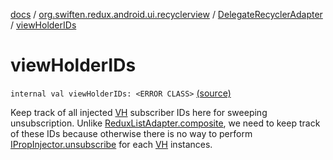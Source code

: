 [docs](../../index.md) / [org.swiften.redux.android.ui.recyclerview](../index.md) / [DelegateRecyclerAdapter](index.md) / [viewHolderIDs](./view-holder-i-ds.md)

# viewHolderIDs

`internal val viewHolderIDs: <ERROR CLASS>` [(source)](https://github.com/protoman92/KotlinRedux/tree/master/android\android-recyclerview\src\main\java/org/swiften/redux/android/ui/recyclerview/RecyclerAdapter.kt#L70)

Keep track of all injected [VH](index.md#VH) subscriber IDs here for sweeping unsubscription. Unlike
[ReduxListAdapter.composite](../-redux-list-adapter/composite.md), we need to keep track of these IDs because otherwise there is
no way to perform [IPropInjector.unsubscribe](../../org.swiften.redux.core/-i-redux-unsubscriber-provider/unsubscribe.md) for each [VH](index.md#VH) instances.

